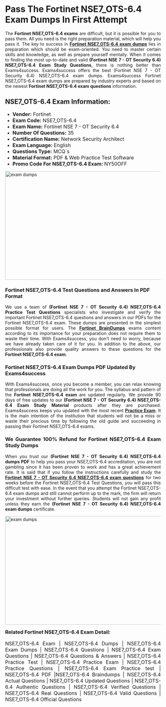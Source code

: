<h1><strong><strong>Pass The Fortinet NSE7_OTS-6.4 Exam Dumps In First Attempt</strong></strong></h1> <p style="text-align:justify">The <strong>Fortinet NSE7_OTS-6.4 exams</strong> are difficult, but it is possible for you to pass them. All you need is the right preparation material, which will help you pass it. The key to success in <a href="https://www.exams4success.com/fortinet/nse7_ots-6.4-pdf-exam-dumps"><strong>Fortinet NSE7_OTS-6.4 exam dumps</strong></a> lies in preparation which should be exam-oriented. You need to master certain skills and knowledge, as well as prepare yourself mentally. When it comes to finding the most up-to-date and valid <strong>(Fortinet NSE 7 - OT Security 6.4) NSE7_OTS-6.4 Exam Study Questions</strong>, there is nothing better than Exams4success. Exams4success offers the best (Fortinet NSE 7 - OT Security 6.4) NSE7_OTS-6.4 exam dumps. Exams4success Fortinet NSE7_OTS-6.4 exam dumps are prepared by industry experts and based on the newest <strong>Fortinet NSE7_OTS-6.4 exam questions</strong> information.</p> <h2><strong><strong>NSE7_OTS-6.4 Exam Information:</strong></strong></h2> <ul> <li><span style="font-size:16px"><strong>Vender:</strong> Fortinet</span></li> <li><span style="font-size:16px"><strong>Exam Code:</strong> NSE7_OTS-6.4</span></li> <li><span style="font-size:16px"><strong>Exam Name:</strong> Fortinet NSE 7 - OT Security 6.4</span></li> <li><span style="font-size:16px"><strong>Number Of Questions:</strong> 35</span></li> <li><span style="font-size:16px"><strong>Certification Name:</strong> Network Security Architect</span></li> <li><span style="font-size:16px"><strong>Exam Language:</strong> English</span></li> <li><span style="font-size:16px"><strong>Questions Type:</strong> MCQ`s</span></li> <li><span style="font-size:16px"><strong>Material Format:</strong> PDF & Web Practice Test Software</span></li> <li><span style="font-size:16px"><strong>Promo Code For NSE7_OTS-6.4 Exam: </strong>NY50OFF</span></li> </ul> <p><a href="https://www.exams4success.com/fortinet/nse7_ots-6.4-pdf-exam-dumps" rel="no-follow"><img alt="exam dumps" src="https://www.certcollections.com/uploads/content/infrist1.png" style="height:350px; width:750px" /></a></p> <h3><strong>Fortinet NSE7_OTS-6.4 Test Questions and Answers In PDF Format</strong></h3> <p style="text-align:justify">We use a team of <strong>(Fortinet NSE 7 - OT Security 6.4) NSE7_OTS-6.4 Practice Test Questions</strong> specialists who investigate and verify the important Fortinet NSE7_OTS-6.4 questions and answers in our PDFs for the Fortinet NSE7_OTS-6.4 exam. These dumps are presented in the simplest possible format for users. The <a href="https://www.exams4success.com/fortinet-exam-dumps"><strong>Fortinet BrainDumps</strong></a> exams content according to its importance for your preparation does not require them to waste their time. With Exams4success, you don't need to worry, because we have already taken care of it for you. In addition to the above, our professionals also provide quality answers to these questions for the<strong> Fortinet NSE7_OTS-6.4 exam</strong>.</p> <h3><strong> Fortinet NSE7_OTS-6.4 Exam Dumps PDF Updated By Exams4success</strong></h3> <p style="text-align:justify">With Exams4success, once you become a member, you can relax knowing that professionals are doing all the work for you. The syllabus and pattern of the <strong>Fortinet NSE7_OTS-6.4 exam </strong>are updated regularly. We provide 90 days of free updates to our <strong>(Fortinet NSE 7 - OT Security 6.4) NSE7_OTS-6.4 Exam Study Material</strong> products after they are purchased. Exams4success keeps you updated with the most recent <a href="https://www.exams4success.com/"><strong>Practice Exam</strong></a>. It is the main intention of the institution that students will not be a miss or waste their precious time by following the old guide and succeeding in passing their Fortinet NSE7_OTS-6.4 exams.</p> <h3 style="text-align:justify"><strong>We Guarantee 100% Refund for Fortinet NSE7_OTS-6.4 Exam Study Dumps</strong></h3> <p style="text-align:justify">When you trust our <strong>(Fortinet NSE 7 - OT Security 6.4) NSE7_OTS-6.4 dumps PDF</strong> to help you pass your NSE7_OTS-6.4 accreditation, you are not gambling since it has been proven to work and has a great achievement rate. It is said that if you follow the instructions carefully and study the <a href="https://www.exams4success.com/fortinet/nse7_ots-6.4-pdf-exam-dumps"><strong>Fortinet NSE 7 - OT Security 6.4 NSE7_OTS-6.4 exam questions</strong></a> for two weeks before the Fortinet NSE7_OTS-6.4 Test Questions, you will pass this difficult test with ease. In the event that you attempt the Fortinet NSE7_OTS-6.4 exam dumps and still cannot perform up to the mark, the firm will return your investment without further queries. Students will not gain any profit unless they earn the <strong>(Fortinet NSE 7 - OT Security 6.4) NSE7_OTS-6.4 exam dumps</strong> certificate.</p> <p style="text-align:justify"><a href="https://www.exams4success.com/fortinet/nse7_ots-6.4-pdf-exam-dumps" rel="no-follow"><img alt="exam dumps" src="https://www.certcollections.com/uploads/content/free_demo1.png" style="height:350px; width:750px" /></a></p> <p style="text-align:justify"><span style="font-size:16px"><strong>Related Fortinet NSE7_OTS-6.4 Exam Detail:</strong></span><br /> <br /> <span style="font-size:16px">NSE7_OTS-6.4 Exam | NSE7_OTS-6.4 Dumps | NSE7_OTS-6.4 Exam Dumps | NSE7_OTS-6.4 Questions | NSE7_OTS-6.4 Exam Questions | NSE7_OTS-6.4 Questions & Answers | NSE7_OTS-6.4 Practice Test | NSE7_OTS-6.4 Practice Exam | NSE7_OTS-6.4 Practice Questions | NSE7_OTS-6.4 Exam Practice test | NSE7_OTS-6.4 PDF |NSE7_OTS-6.4 Braindumps | NSE7_OTS-6.4 Actual Questions | NSE7_OTS-6.4 Updated Questions | NSE7_OTS-6.4 Authentic Questions | NSE7_OTS-6.4 Verified Questions | NSE7_OTS-6.4 Real Questions | NSE7_OTS-6.4 Valid Questions | NSE7_OTS-6.4 Official Questions</span></p>
